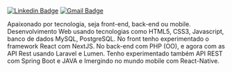 
[![Linkedin Badge](https://img.shields.io/badge/-LinkedIn-blue?style=flat-square&logo=Linkedin&logoColor=white&link=https://www.linkedin.com/in/carlosjmx/)](link_do_seu_perfil_no_linkedin)
[![Gmail Badge](https://img.shields.io/badge/-Gmail-c14438?style=flat-square&logo=Gmail&logoColor=white&link=mailto:carlinhosjmx@gmail.com)](mailto:carlinhosjmx@gmail.com)

Apaixonado por tecnologia, seja front-end, back-end ou mobile. Desenvolvimento Web usando tecnologias como HTML5, CSS3, Javascript, banco de dados MySQL, PostgreSQL. No front tenho experimentado o framework React com NextJS. No back-end com PHP (OO), e agora com as API Rest usando Laravel e Lumen. Tenho experimentado também API REST com Spring Boot e JAVA e Imergindo no mundo mobile com React-Native.


<!--
**carlosjmx/carlosjmx** is a ✨ _special_ ✨ repository because its `README.md` (this file) appears on your GitHub profile.

Here are some ideas to get you started:

- 🔭 I’m currently working on ...
- 🌱 I’m currently learning ...
- 👯 I’m looking to collaborate on ...
- 🤔 I’m looking for help with ...
- 💬 Ask me about ...
- 📫 How to reach me: ...
- 😄 Pronouns: ...
- ⚡ Fun fact: ...
-->

